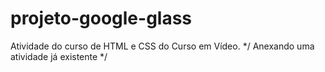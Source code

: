 # projeto-google-glass
 Atividade do curso de HTML e CSS do Curso em Vídeo.
*/ Anexando uma atividade já existente */
